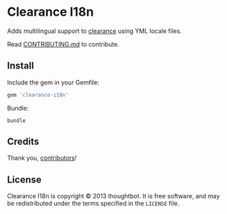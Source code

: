 # Clearance I18n

Adds multilingual support to [clearance] using YML locale files.

[clearance]: https://github.com/thoughtbot/clearance

Read [CONTRIBUTING.md](/CONTRIBUTING.md) to contribute.

## Install

Include the gem in your Gemfile:

```ruby
gem 'clearance-i18n'
```

Bundle:

    bundle

## Credits

Thank you, [contributors]!

[contributors]: https://github.com/thoughtbot/clearance-i18n/contributors

## License

Clearance I18n is copyright © 2013 thoughtbot. It is free software, and may be
redistributed under the terms specified in the `LICENSE` file.

<!-- START /templates/footer.md -->
<!-- END /templates/footer.md -->
